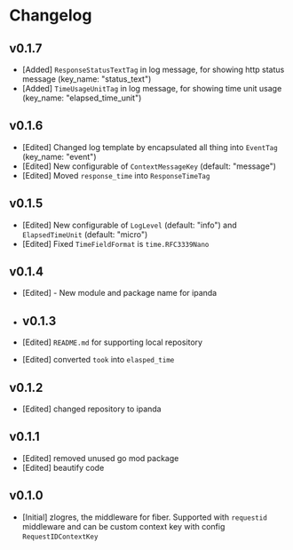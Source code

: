 # Changelog

## v0.1.7

- [Added] `ResponseStatusTextTag` in log message, for showing http status message (key_name: "status_text")
- [Added] `TimeUsageUnitTag` in log message, for showing time unit usage (key_name: "elapsed_time_unit")

## v0.1.6

- [Edited] Changed log template by encapsulated all thing into `EventTag` (key_name: "event")
- [Edited] New configurable of `ContextMessageKey` (default: "message")
- [Edited] Moved `response_time` into `ResponseTimeTag`

## v0.1.5

- [Edited] New configurable of `LogLevel` (default: "info") and `ElapsedTimeUnit` (default: "micro")
- [Edited] Fixed `TimeFieldFormat` is `time.RFC3339Nano`

## v0.1.4

- [Edited] - New module and package name for ipanda

- ## v0.1.3

- [Edited] `README.md` for supporting local repository
- [Edited] converted `took` into `elasped_time`

## v0.1.2

- [Edited] changed repository to ipanda


## v0.1.1

- [Edited] removed unused go mod package
- [Edited] beautify code

## v0.1.0

- [Initial] zlogres, the middleware for fiber. Supported with `requestid` middleware and can be custom context key with config `RequestIDContextKey`
